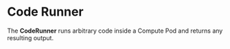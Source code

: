 # Code Runner

The **CodeRunner** runs arbitrary code inside a Compute Pod and returns
any resulting output.

